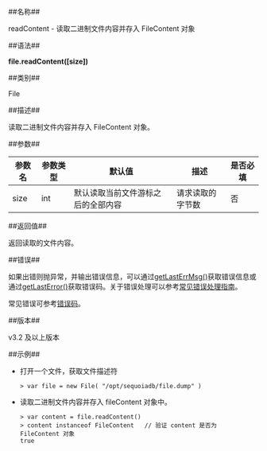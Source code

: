 ##名称##

readContent - 读取二进制文件内容并存入 FileContent 对象

##语法##

**file.readContent(\[size\])**

##类别##

File

##描述##

读取二进制文件内容并存入 FileContent 对象。

##参数##

| 参数名 | 参数类型 | 默认值                             | 描述             | 是否必填 |
| ------ | -------- | ---------------------------------- | ---------------- | -------- |
| size   | int      | 默认读取当前文件游标之后的全部内容 | 请求读取的字节数 | 否       |

##返回值##

返回读取的文件内容。

##错误##

如果出错则抛异常，并输出错误信息，可以通过[getLastErrMsg()](manual/Manual/Sequoiadb_Command/Global/getLastErrMsg.md)获取错误信息或通过[getLastError()](manual/Manual/Sequoiadb_Command/Global/getLastError.md)获取错误码。关于错误处理可以参考[常见错误处理指南](manual/FAQ/faq_sdb.md)。

常见错误可参考[错误码](manual/Manual/Sequoiadb_error_code.md)。

##版本##

v3.2 及以上版本

##示例##

* 打开一个文件，获取文件描述符

    ```lang-javascript
    > var file = new File( "/opt/sequoiadb/file.dump" )
    ```

* 读取二进制文件内容并存入 fileContent 对象中。

    ```lang-javascript
    > var content = file.readContent()
    > content instanceof FileContent   // 验证 content 是否为 FileContent 对象
    true
    ```